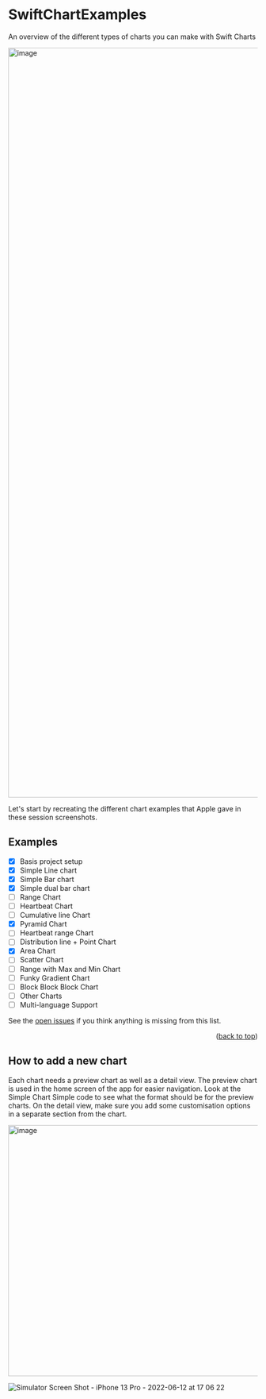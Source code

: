 # SwiftChartExamples
An overview of the different types of charts you can make with Swift Charts

<img width="1511" alt="image" src="https://user-images.githubusercontent.com/170948/173253882-1a80b934-a0b9-4acb-a290-a299ae3fdd7d.png">


Let's start by recreating the different chart examples that Apple gave in these session screenshots.

## Examples

- [x] Basis project setup
- [x] Simple Line chart
- [x] Simple Bar chart
- [x] Simple dual bar chart
- [ ] Range Chart
- [ ] Heartbeat Chart
- [ ] Cumulative line Chart
- [x] Pyramid Chart
- [ ] Heartbeat range Chart
- [ ] Distribution line + Point Chart
- [x] Area Chart
- [ ] Scatter Chart
- [ ] Range with Max and Min Chart
- [ ] Funky Gradient Chart
- [ ] Block Block Block Chart
- [ ] Other Charts
- [ ] Multi-language Support

See the [open issues](https://github.com/jordibruin/SwiftChartExamples/issues) if you think anything is missing from this list.

<p align="right">(<a href="#top">back to top</a>)</p>

## How to add a new chart

Each chart needs a preview chart as well as a detail view. The preview chart is used in the home screen of the app for easier navigation. Look at the Simple Chart Simple code to see what the format should be for the preview charts. On the detail view, make sure you add some customisation options in a separate section from the chart.


<img width="506" alt="image" src="https://user-images.githubusercontent.com/170948/173253555-6994957a-b3e2-4e6f-b6ed-c7edadb62eb6.png">

![Simulator Screen Shot - iPhone 13 Pro - 2022-06-12 at 17 06 22](https://user-images.githubusercontent.com/170948/173259145-4907488d-1d41-46eb-b7b4-e0b51d83bce7.png)

